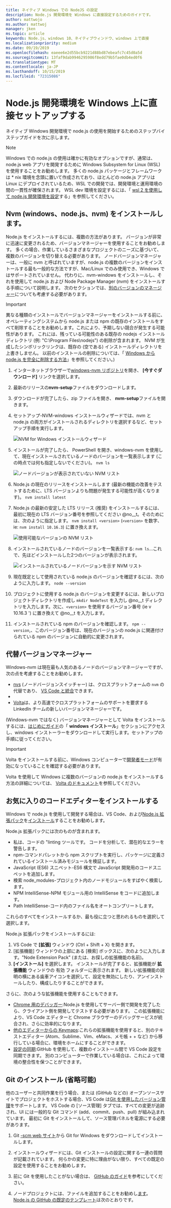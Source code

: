 ```yaml
---
title: ネイティブ Windows での NodeJS の設定
description: Node.js 開発環境を Windows に直接設定するためのガイドです。
author: mattwojo
ms.author: mattwoj
manager: jken
ms.topic: article
keywords: Node.js、windows 10、ネイティブウィンドウ、windows 上で直接
ms.localizationpriority: medium
ms.date: 09/19/2019
ms.openlocfilehash: eaeee6e2d55bcb9221d88bd87ebeafc7c45d0a5d
ms.sourcegitcommit: 13faf9dab9946295986f8edd79b5fae0db4ed0f6
ms.translationtype: MT
ms.contentlocale: ja-JP
ms.lasthandoff: 10/15/2019
ms.locfileid: "72315086"
---
```

# <a name="set-up-your-nodejs-development-environment-directly-on-windows"></a>Node.js 開発環境を Windows 上に直接セットアップする

ネイティブ Windows 開発環境で node.js の使用を開始するためのステップバイステップガイドを次に示します。

> [!NOTE]
> Windows での node.js の使用は確かに有効なオプションですが、通常は、node.js web アプリを開発するために Windows Subsystem for Linux (WSL) を使用することをお勧めします。 多くの node.js パッケージとフレームワークは * nix 環境を念頭に置いて作成されており、ほとんどの node.js アプリは Linux にデプロイされているため、WSL での開発では、開発環境と運用環境の間の一貫性が確保されます。 WSL dev 環境を設定するには、「 [wsl 2 を使用して node.js 開発環境を設定](./setup-on-wsl2.md)する」を参照してください。

## <a name="install-nvm-windows-nodejs-and-npm"></a>Nvm (windows、node.js、nvm) をインストールします。

Node.js をインストールするには、複数の方法があります。 バージョンが非常に迅速に変更されるため、バージョンマネージャーを使用することをお勧めします。 多くの場合、作業しているさまざまなプロジェクトのニーズに基づいて、複数のバージョンを切り替える必要があります。 ノードバージョンマネージャーは、一般に nvm と呼ばれていますが、node.js の複数のバージョンをインストールする最も一般的な方法ですが、Mac/Linux でのみ使用でき、Windows ではサポートされていません。 代わりに、nvm-windows をインストールし、それを使用して node.js および Node Package Manager (nvm) をインストールする手順について説明します。 次のセクションでは、[別のバージョンのマネージャー](#alternative-version-managers)についても考慮する必要があります。

> [!IMPORTANT]
> 異なる種類のインストールでバージョンマネージャーをインストールする前に、オペレーティングシステムから node.js または npm の既存のインストールをすべて削除することをお勧めします。これにより、予期しない競合が発生する可能性があります。 これには、残っている可能性のある既存の nodejs インストールディレクトリ (例: "C:\Program Files\nodejs") の削除が含まれます。 NVM が生成したシンボリックリンクは、既存の (空である) インストールディレクトリを上書きしません。 以前のインストールの削除については、「 [Windows から node.js を完全に削除する方法](https://stackoverflow.com/questions/20711240/how-to-completely-remove-node-js-from-windows)」を参照してください。)

1. インターネットブラウザーで[windows-nvm リポジトリ](https://github.com/coreybutler/nvm-windows#node-version-manager-nvm-for-windows)を開き、 **[今すぐダウンロード]** リンクを選択します。
2. 最新のリリースの**nvm-setup**ファイルをダウンロードします。
3. ダウンロードが完了したら、zip ファイルを開き、 **nvm-setup**ファイルを開きます。
4. セットアップ-NVM-windows インストールウィザードでは、nvm と node.js の両方がインストールされるディレクトリを選択するなど、セットアップ手順を実行します。

    ![NVM for Windows インストールウィザード](../images/install-nvm-for-windows-wizard.png)

5. インストールが完了したら、 PowerShell を開き、windows-nvm を使用して、現在インストールされているノードのバージョンを一覧表示します (この時点では何も指定しないでください)。 `nvm ls`

    ![ノードバージョンが表示されていない NVM リスト](../images/windows-nvm-powershell-no-node.png)

6. Node.js の現在のリリースをインストールします (最新の機能の改善をテストするために、LTS バージョンよりも問題が発生する可能性が高くなります)。 `nvm install latest`
7. Node.js の最新の安定した LTS リリース (推奨) をインストールするには、最初に現在の LTS バージョン番号を参照してください @no__t。そのためには、次のように指定します。 `nvm install <version>` (`<version>` を数字、ie: `nvm install 10.16.3`) に置き換えます。

    ![使用可能なバージョンの NVM リスト](../images/windows-nvm-list.png)

8. インストールされているノードのバージョンを一覧表示する: `nvm ls`...これで、先ほどインストールした2つのバージョンが表示されます。

    ![インストールされているノードバージョンを示す NVM リスト](../images/windows-nvm-node-installs.png)

9. 現在既定として使用されている node.js のバージョンを確認するには、次のように入力します。 `node --version`
10. プロジェクトに使用する node.js のバージョンを変更するには、新しいプロジェクトディレクトリを作成し `mkdir NodeTest` を入力し @no__t ディレクトリを入力します。次に、`<version>` を使用するバージョン番号 (ie v 10.16.3 ') に置き換えて @no__t を入力します。
11. インストールされている npm のバージョンを確認します。 `npm --version`,、このバージョン番号は、現在のバージョンの node.js に関連付けられている npm のバージョンに自動的に変更されます。

## <a name="alternative-version-managers"></a>代替バージョンマネージャー

Windows-nvm は現在最も人気のあるノードのバージョンマネージャーですが、次の点を考慮することをお勧めします。

- [nvs](https://github.com/jasongin/nvs) (ノードバージョンスイッチャー) は、クロスプラットフォームの `nvm` の代替であり、 [VS Code と統合](https://github.com/jasongin/nvs/blob/master/doc/VSCODE.md)できます。
- 
- [Volta](https://github.com/volta-cli/volta#installing-volta)は、より高速でクロスプラットフォームのサポートを要求する LinkedIn チームの新しいバージョンマネージャーです。

(Windows-nvm ではなく) バージョンマネージャーとして Volta をインストールするには、[はじめにガイド](https://docs.volta.sh/guide/getting-started)の「 **windows インストール**」セクションにアクセスし、windows インストーラーをダウンロードして実行します。セットアップの手順に従ってください。

> [!IMPORTANT]
> Volta をインストールする前に、Windows コンピューターで[開発者モード](https://docs.microsoft.com/en-us/windows/uwp/get-started/enable-your-device-for-development#accessing-settings-for-developers)が有効になっていることを確認する必要があります。

Volta を使用して Windows に複数のバージョンの node.js をインストールする方法の詳細については、 [Volta のドキュメント](https://docs.volta.sh/guide/understanding#managing-your-toolchain)を参照してください。

## <a name="install-your-favorite-code-editor"></a>お気に入りのコードエディターをインストールする

Windows で node.js を使用して開発する場合は、VS Code、および[Node.js 拡張パック](https://marketplace.visualstudio.com/items?itemName=waderyan.nodejs-extension-pack)を[インストール](https://code.visualstudio.com)することをお勧めします。

Node.js 拡張パックには次のものが含まれます。

- 私は、コードの "linting ツールです。 コードを分析して、潜在的なエラーを警告します。
- npm-コマンドパレットから npm スクリプトを実行し、パッケージに定義されているインストール済みモジュールを検証します。
- JavaScript (ES6) スニペット-ES6 構文で JavaScript 開発用のコードスニペットを追加します。
- 検索 node_modules-プロジェクト内のノードモジュールをすばやく検索します。
- NPM IntelliSense-NPM モジュール用の IntelliSense をコードに追加します。
- Path IntelliSense-コード内のファイル名をオートコンプリートします。

これらのすべてをインストールするか、最も役に立つと思われるものを選択して選択します。

Node.js 拡張パックをインストールするには:

1. VS Code で **[拡張]** ウィンドウ (Ctrl + Shift + X) を開きます。
2. [拡張機能] ウィンドウの上部にある [検索] ボックスに、次のように入力します。"Node Extension Pack" (または、お探しの拡張機能の名前)。
3. **[インストール]** を選択します。 インストールが完了すると、拡張機能が **拡張機能** ウィンドウの 有効 フォルダーに表示されます。 新しい拡張機能の説明の横にある歯車アイコンを選択して、設定を無効にしたり、アンインストールしたり、構成したりすることができます。

さらに、次のような拡張機能を使用することもできます。

- [Chrome 用のデバッガー](https://code.visualstudio.com/blogs/2016/02/23/introducing-chrome-debugger-for-vs-code):Node.js を使用してサーバー側で開発を完了したら、クライアント側を開発してテストする必要があります。 この拡張機能により、VS Code エディターと Chrome ブラウザーのデバッグサービスが統合され、さらに効率的になります。
- [他のエディターからの Keymaps](https://marketplace.visualstudio.com/search?target=VSCode&category=Keymaps&sortBy=Downloads):これらの拡張機能を使用すると、別のテキストエディター (Atom、Sublime、Vim、eMacs、メモ帳 + + など) から移行している場合に、環境をホームにすることができます。
- [設定の同期](https://marketplace.visualstudio.com/items?itemName=Shan.code-settings-sync):GitHub を使用して、複数のインストール間で VS Code 設定を同期できます。 別のコンピューターで作業している場合は、これによって環境の整合性を保つことができます。

## <a name="install-git-optional"></a>Git のインストール (省略可能)

他のユーザーと共同作業を行う場合、または (GitHub などの) オープンソースサイトでプロジェクトをホストする場合、VS Code は[Git を使用したバージョン管理](https://code.visualstudio.com/docs/editor/versioncontrol#_git-support)をサポートします。 VS Code の [ソース管理] タブでは、すべての変更が追跡され、UI には一般的な Git コマンド (add、commit、push、pull) が組み込まれています。 最初に Git をインストールして、ソース管理パネルを電源にする必要があります。

1. Git [-scm web サイト](https://git-scm.com/download/win)から Git for Windows をダウンロードしてインストールします。

2. インストールウィザードには、Git インストールの設定に関する一連の質問が記載されています。 何らかの変更に特に理由がない限り、すべての既定の設定を使用することをお勧めします。

3. 前に Git を使用したことがない場合は、 [GitHub のガイド](https://guides.github.com/)を参考にしてください。

4. ノードプロジェクトには、ファイルを追加することをお勧めし[ます](https://help.github.com/en/articles/ignoring-files)。 [Node.js の GitHub の既定のテンプレート](https://github.com/github/gitignore/blob/master/Node.gitignore)は次のとおりです。
